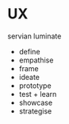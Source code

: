 # UX

servian luminate

- define
- empathise
- frame
- ideate
- prototype
- test + learn
- showcase
- strategise
